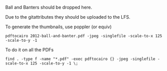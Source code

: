 Ball and Banters should be dropped here.

Due to the gitattributes they should be uploaded to the LFS.

To generate the thumbnails, use poppler (or equiv)

```shell
pdftocairo 2012-ball-and-banter.pdf -jpeg -singlefile -scale-to-x 125 -scale-to-y -1
```

To do it on all the PDFs

```shell
find . -type f -name "*.pdf" -exec pdftocairo {} -jpeg -singlefile -scale-to-x 125 -scale-to-y -1 \; 
```
